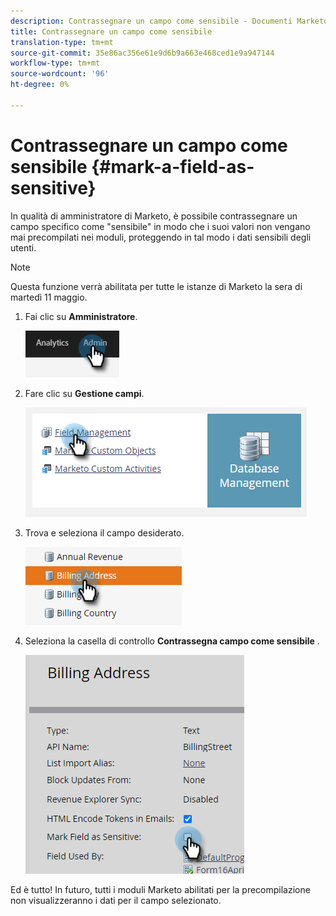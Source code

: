 ```yaml
---
description: Contrassegnare un campo come sensibile - Documenti Marketo - Documentazione del prodotto
title: Contrassegnare un campo come sensibile
translation-type: tm+mt
source-git-commit: 35e86ac356e61e9d6b9a663e468ced1e9a947144
workflow-type: tm+mt
source-wordcount: '96'
ht-degree: 0%

---
```


# Contrassegnare un campo come sensibile {#mark-a-field-as-sensitive}

In qualità di amministratore di Marketo, è possibile contrassegnare un campo specifico come &quot;sensibile&quot; in modo che i suoi valori non vengano mai precompilati nei moduli, proteggendo in tal modo i dati sensibili degli utenti.

>[!NOTE]
>
>Questa funzione verrà abilitata per tutte le istanze di Marketo la sera di martedì 11 maggio.

1. Fai clic su **Amministratore**.

   ![](assets/mark-a-field-as-sensitive-1.png)

1. Fare clic su **Gestione campi**.

   ![](assets/mark-a-field-as-sensitive-2.png)

1. Trova e seleziona il campo desiderato.

   ![](assets/mark-a-field-as-sensitive-3.png)

1. Seleziona la casella di controllo **Contrassegna campo come sensibile** .

   ![](assets/mark-a-field-as-sensitive-4.png)

Ed è tutto! In futuro, tutti i moduli Marketo abilitati per la precompilazione non visualizzeranno i dati per il campo selezionato.
